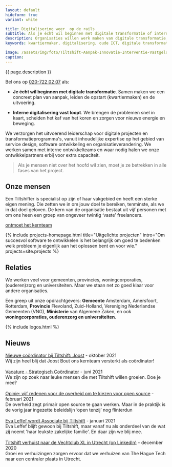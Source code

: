 ```yaml
---
layout: default
hideform: true
variant: white

title: Digitalisering weer  op de rails
subtitle: Als je écht wil beginnen met digitale transformatie of interne digitalisering vast loopt
description: Organisaties willen werk maken van digitale transformatie, maar blijven hangen in strategische plannen en experimenten. Tiltshift maakt het écht. We lopen mee met de uitvoerenden en maken samen met hen stapsgewijs de benodigde verandering in proces en techniek. Zo zorgen we snel voor concrete resultaten én maken we innovatie pragmatisch.
keywords: kwartiermaker, digitalisering, oude ICT, digitale transformatie, probleemgedreven innovatie, software design thinking, human centered design, service design, lean startup, lean ux, agile development, xp, scrum, labs, apps, projecten, advies, consultancy, overheid, overheden, publieke sector, mens centraal, common ground, open source, creative commons, creative thinking, open collaboration, Fixxx, Push

image: /assets/img/foto/Tiltshift-Aanpak-Innovatie-Interventie-Vastgelopen-digitaliserings-project.jpg
caption:
---
```


{{ page.description }}

Bel ons op <a href="tel:+31207220207">020-722 02 07</a> als:

- **Je écht wil beginnen met digitale transformatie**. Samen maken we een concreet plan van aanpak, leiden de opstart (kwartiermaken) en de uitvoering.

- **Interne digitalisering vast loopt**. We brengen de problemen snel in kaart, scheiden het kaf van het koren en zorgen voor nieuwe energie en beweging.

We verzorgen het uitvoerend leiderschap voor digitale projecten en transformatieprogramma's, vanuit inhoudelijke expertise op het gebied van service design, software ontwikkeling en organisatieverandering. We werken samen met interne ontwikkelteams en waar nodig halen we onze ontwikkelpartners erbij voor extra capaciteit.

> Als je mensen niet over het hoofd wil zien, moet je ze betrekken in alle fases van het project.

## Onze mensen
Een Tiltshifter is specialist op zijn of haar vakgebied en heeft een sterke eigen mening. Die zetten we in om jouw doel te bereiken, tenminste, als we in dat doel geloven. De kern van de organisatie bestaat uit vijf personen met om ons heen een groep van ongeveer twintig ‘vaste’ freelancers.

<a href="/mensen/" class="link-centered">ontmoet het kernteam</a>

{% include projects-homepage.html title="Uitgelichte projecten" intro="Om succesvol software te ontwikkelen is het belangrijk om goed te bedenken welk probleem je eigenlijk aan het oplossen bent en voor wie." projects=site.projects %}

## Relaties
We werken veel voor gemeenten, provincies, woningcorporaties, (ouderen)zorg en universiteiten. Maar we staan net zo goed klaar voor andere organisaties.

Een greep uit onze opdrachtgevers:
**Gemeente** Amsterdam, Amersfoort, Rotterdam, **Provincie** Flevoland, Zuid-Holland, Vereniging Nederlandse Gemeenten (VNG), **Ministerie** van Algemene Zaken, en ook **woningcorporaties, ouderenzorg en universiteiten**.

{% include logos.html %}

## Nieuws

[Nieuwe coördinator bij Tiltshift: Joost](/2021/10/04/Nieuwe-coordinator-bij-Tiltshift-Joost.html) - oktober 2021<br>Wij zijn heel blij dat Joost Bout ons kernteam versterkt als coördinator!
<br><br>
[Vacature - Strategisch Coördinator](/2021/06/30/Vacature-Strategisch-Coordinator.html) - juni 2021<br>We zijn op zoek naar leuke mensen die met Tiltshift willen groeien. Doe je mee?
<br><br>
[Opinie: vijf redenen voor de overheid om te kiezen voor open source](https://www.tiltshift.nl/2021/02/08/Vijf-redenen-voor-de-overheid-om-te-kiezen-voor-open-source.html) - februari 2021<br>De overheid zegt primair open source te gaan werken. Maar in de praktijk is de vorig jaar ingezette beleidslijn ‘open tenzij’ nog flinterdun
<br><br>
[Eva Leffef wordt Associate bij Tiltshift](https://www.tiltshift.nl/2021/01/25/Eva-Leffef-Onderdeel-Van-Tiltshift.html) - januari 2021<br>Eva Leffef blijft gewoon bij Tiltshift, maar vanaf nu als onderdeel van de wat zij noemt 'haar leukste zakelijke familie'. En daar zijn we blij mee.
<br><br>
[Tiltshift verhuist naar de Vechtclub XL in Utrecht (op LinkedIn)](https://www.linkedin.com/feed/update/urn:li:activity:6746708254681890816) - december 2020<br>Groei en verhuizingen zorgen ervoor dat we verhuizen van The Hague Tech naar een centraler plaats in Utrecht.